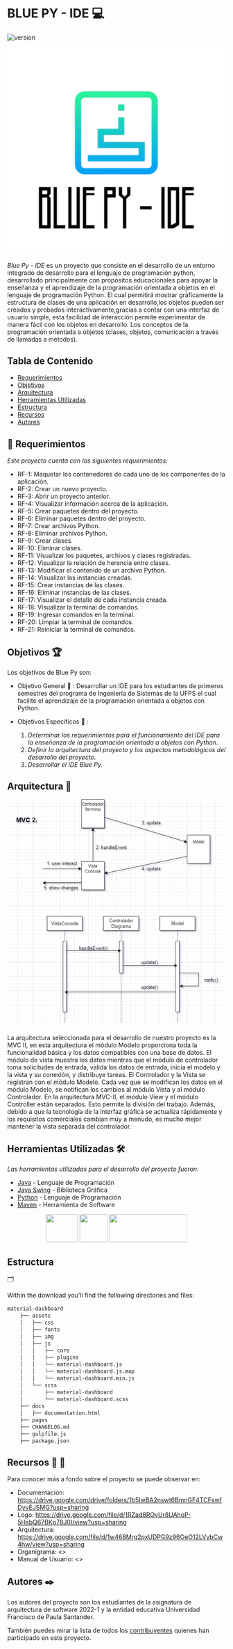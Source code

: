 # BLUE PY - IDE :computer:

![version](https://img.shields.io/badge/version-1.0.0-blue.svg) 

![Image](https://github.com/Andrea-lol/prueeba/blob/main/img/Logo.png)

*Blue Py - IDE* es un proyecto que consiste en el desarrollo de un entorno integrado de desarrollo para el lenguaje de programación python, desarrollado 
principalmente con propósitos educacionales para apoyar la enseñanza y el aprendizaje de la programación orientada a objetos en el lenguaje de programación 
Python. El cual permitirá mostrar gráficamente la estructura de clases de una aplicación en desarrollo,los objetos pueden ser creados y probados 
interactivamente,gracias a contar con una interfaz de usuario simple, esta facilidad de interacción permite experimentar de manera fácil con los objetos en 
desarrollo. Los conceptos de la programación orientada a objetos (clases, objetos, comunicación a través de llamadas a métodos). 


## Tabla de Contenido

* [Requerimientos](#requerimientos)
* [Objetivos](#objetivos)
* [Arquitectura](#arquitectura)
* [Herramientas Utilizadas](#herramientas-utilizadas)
* [Estructura](#estructura)
* [Recursos](#recursos)
* [Autores](#autores)


## :page_facing_up: Requerimientos

_Este proyecto cuenta con los siguientes requerimientos:_

* RF-1: Maquetar los contenedores de cada uno de los componentes de la aplicación.
* RF-2: Crear un nuevo proyecto.
* RF-3: Abrir un proyecto anterior.
* RF-4: Visualizar información acerca de la aplicación.
* RF-5: Crear paquetes dentro del proyecto.
* RF-6: Eliminar paquetes dentro del proyecto.
* RF-7: Crear archivos Python.
* RF-8: Eliminar archivos Python.
* RF-9: Crear clases.
* RF-10: Eliminar clases.
* RF-11: Visualizar los paquetes, archivos y clases registradas.
* RF-12: Visualizar la relación de herencia entre clases.
* RF-13: Modificar el contenido de un archivo Python.
* RF-14: Visualizar las instancias creadas.
* RF-15: Crear instancias de las clases.
* RF-16: Eliminar instancias de las clases.
* RF-17: Visualizar el detalle de cada instancia creada.
* RF-18: Visualizar la terminal de comandos.
* RF-19: Ingresar comandos en la terminal.
* RF-20: Limpiar la terminal de comandos.
* RF-21: Reiniciar la terminal de comandos.



## Objetivos :trophy:

Los objetivos de Blue Py son:

- Objetivo General :100: : Desarrollar un IDE para los estudiantes de primeros semestres del programa de Ingeniería de Sistemas de la UFPS el cual facilite 
el aprendizaje de la programación orientada a objetos con Python. 

- Objetivos Específicos :dart: : 
	1. _Determinar los requerimientos para el funcionamiento del IDE para la enseñanza de la programación orientada a objetos con Python._
    2. _Definir la arquitectura del proyecto y los aspectos metodológicos del desarrollo del proyecto._
	3. _Desarrollar el IDE Blue Py._




## Arquitectura :memo:

![Image](https://github.com/Andrea-lol/prueeba/blob/main/img/arquitectura%20blue%20py.png)

La arquitectura seleccionada para el desarrollo de nuestro proyecto es la MVC II, en esta arquitectura el módulo Modelo proporciona toda la funcionalidad 
básica y los datos compatibles con una base de datos. El módulo de vista muestra los datos mientras que el módulo de controlador toma solicitudes de entrada, 
valida los datos de entrada, inicia el modelo y la vista y su conexión, y distribuye tareas. El Controlador y la Vista se registran con el módulo Modelo. Cada 
vez que se modifican los datos en el módulo Modelo, se notifican los cambios al módulo Vista y al módulo Controlador. En la arquitectura MVC-II, el módulo View 
y el módulo Controller están separados. Esto permite la división del trabajo. Además, debido a que la tecnología de la interfaz gráfica se actualiza 
rápidamente y los requisitos comerciales cambian muy a menudo, es mucho mejor mantener la vista separada del controlador.




## Herramientas Utilizadas :hammer_and_wrench:
_Las herramientas utilizadas para el desarrollo del proyecto fueron:_

* [Java](https://www.java.com/es/) - Lenguaje de Programación
* [Java Swing](https://www.java.com/es/) - Biblioteca Gráfica
* [Python](https://www.python.org) - Lenguaje de Programación
* [Maven](https://maven.apache.org) - Herramienta de Software

<p align="center"><img src="https://cdn-icons-png.flaticon.com/512/226/226777.png" width="74" height="64" > <img src="https://upload.wikimedia.org/wikipedia/commons/thumb/c/c3/Python-logo-notext.svg/768px-Python-logo-notext.svg.png" width="64" height="64" margin-right: 20px> <img src="https://upload.wikimedia.org/wikipedia/commons/thumb/5/52/Apache_Maven_logo.svg/2560px-Apache_Maven_logo.svg.png" width="180" height="64"></p>




## Estructura 

:card_index_dividers:

Within the download you'll find the following directories and files:

```
material-dashboard
    ├── assets
    │   ├── css
    │   ├── fonts
    │   ├── img
    │   ├── js
    │   │   ├── core
    │   │   ├── plugins
    │   │   └── material-dashboard.js
    │   │   └── material-dashboard.js.map
    │   │   └── material-dashboard.min.js
    │   └── scss
    │       ├── material-dashboard
    │       └── material-dashboard.scss
    ├── docs
    │   ├── documentation.html
    ├── pages
    ├── CHANGELOG.md
    ├── gulpfile.js
    ├── package.json
```



## Recursos :bookmark_tabs: :adult:

Para conocer más a fondo sobre el proyecto se puede observar en:

- Documentación: <https://drive.google.com/drive/folders/1b5IwBA2nswt6BmnGF4TCFswfDyvEJSMG?usp=sharing>
- Logo: <https://drive.google.com/file/d/1RZad8ROvUr8UAhoP-5HsbQ67BKp78J0I/view?usp=sharing>
- Arquitectura: <https://drive.google.com/file/d/1w468Mrg2pxUDPG9z96OeO12LVybCw4hw/view?usp=sharing> 
- Organigrama: <>
- Manual de Usuario: <>



## Autores :black_nib:

Los autores del proyecto son los estudiantes de la asignatura de arquitectura de software 2022-1 y la entidad educativa Universidad Francisco de 
Paula Santander.

También puedes mirar la lista de todos los [contribuyentes](https://github.com/Arquitectura-de-Software-UFPS-2022-I/python-poo-gui/graphs/contributors) quienes han participado en este proyecto. 


